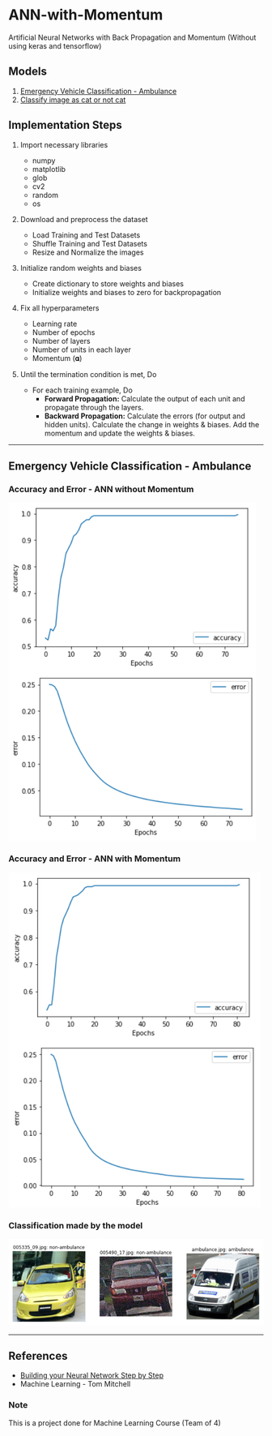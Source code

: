 # ANN-with-Momentum
Artificial Neural Networks with Back Propagation and Momentum (Without using keras and tensorflow)

## Models
1. [Emergency Vehicle Classification - Ambulance](ANN_with_Momentum_Emergency_Vehicle_Classification.ipynb)
1. [Classify image as cat or not cat](ANN_with_Momentum.ipynb)

## Implementation Steps
1. Import necessary libraries
    - numpy
    - matplotlib
    - glob
    - cv2
    - random
    - os

1. Download and preprocess the dataset
    - Load Training and Test Datasets
    - Shuffle Training and Test Datasets
    - Resize and Normalize the images

1.  Initialize random weights and biases
    - Create dictionary to store weights and biases
    - Initialize weights and biases to zero for backpropagation

1. Fix all hyperparameters
    - Learning rate
    - Number of epochs
    - Number of layers
    - Number of units in each layer
    - Momentum (𝛂)

1. Until the termination condition is met, Do
    - For each training example, Do
      - **Forward Propagation:** Calculate the output of each unit and propagate through the layers.
      - **Backward Propagation:**	Calculate the errors (for output and hidden units). Calculate the change in weights & biases. Add the momentum and update the weights & biases.

---

## Emergency Vehicle Classification - Ambulance

### Accuracy and Error - ANN without Momentum
![Accuracy and Error - ANN without Momentum](./images/ANNwithoutMomentum.png)

### Accuracy and Error - ANN with Momentum
![Accuracy and Error - ANN without Momentum](./images/ANNwithMomentum.png)

### Classification made by the model
![Classfication made by the model](./images/classification.png)

---

## References
- [Building your Neural Network Step by Step](https://github.com/amanchadha/coursera-deep-learning-specialization/tree/master/C1%20-%20Neural%20Networks%20and%20Deep%20Learning/Week%204/Building%20your%20Deep%20Neural%20Network%20-%20Step%20by%20Step)
- Machine Learning - Tom Mitchell

### Note
This is a project done for Machine Learning Course (Team of 4)